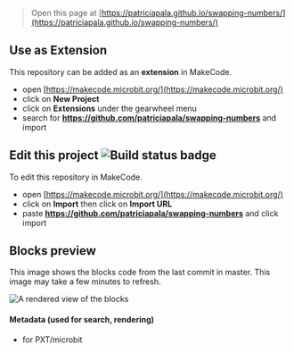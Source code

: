 
> Open this page at [https://patriciapala.github.io/swapping-numbers/](https://patriciapala.github.io/swapping-numbers/)

## Use as Extension

This repository can be added as an **extension** in MakeCode.

* open [https://makecode.microbit.org/](https://makecode.microbit.org/)
* click on **New Project**
* click on **Extensions** under the gearwheel menu
* search for **https://github.com/patriciapala/swapping-numbers** and import

## Edit this project ![Build status badge](https://github.com/patriciapala/swapping-numbers/workflows/MakeCode/badge.svg)

To edit this repository in MakeCode.

* open [https://makecode.microbit.org/](https://makecode.microbit.org/)
* click on **Import** then click on **Import URL**
* paste **https://github.com/patriciapala/swapping-numbers** and click import

## Blocks preview

This image shows the blocks code from the last commit in master.
This image may take a few minutes to refresh.

![A rendered view of the blocks](https://github.com/patriciapala/swapping-numbers/raw/master/.github/makecode/blocks.png)

#### Metadata (used for search, rendering)

* for PXT/microbit
<script src="https://makecode.com/gh-pages-embed.js"></script><script>makeCodeRender("{{ site.makecode.home_url }}", "{{ site.github.owner_name }}/{{ site.github.repository_name }}");</script>
